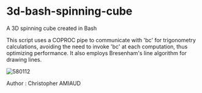 # 3d-bash-spinning-cube

A 3D spinning cube created in Bash

This script uses a COPROC pipe to communicate with 'bc' for trigonometry calculations, avoiding the need to invoke 'bc' at each computation, thus optimizing performance. It also employs Bresenham's line algorithm for drawing lines.

![580112](https://user-images.githubusercontent.com/10388619/233999767-45fb3022-6aba-42b5-84d9-d52566d0f434.gif)

Author : Christopher AMIAUD
